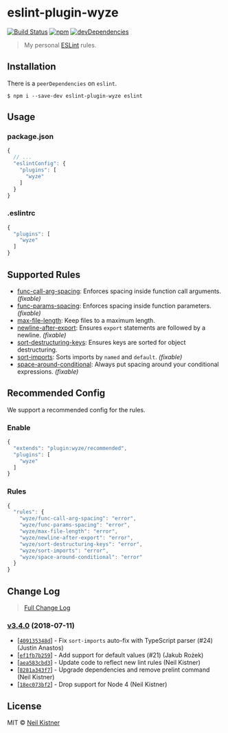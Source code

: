# eslint-plugin-wyze

[![Build Status][travis-image]][travis-url]
[![npm][npm-image]][npm-url]
[![devDependencies][depsdev-image]][depsdev-url]

> My personal [ESLint](//github.com/eslint/eslint) rules.

## Installation

There is a `peerDependencies` on `eslint`.

```shell
$ npm i --save-dev eslint-plugin-wyze eslint
```

## Usage

### package.json

```js
{
  // ...
  "eslintConfig": {
    "plugins": [
      "wyze"
    ]
  }
}
```

### .eslintrc

```js
{
  "plugins": [
    "wyze"
  ]
}
```

## Supported Rules

* [func-call-arg-spacing](docs/rules/func-call-arg-spacing.md): Enforces spacing inside function call arguments. _(fixable)_
* [func-params-spacing](docs/rules/func-params-spacing.md): Enforces spacing inside function parameters. _(fixable)_
* [max-file-length](docs/rules/max-file-length.md): Keep files to a maximum length.
* [newline-after-export](docs/newline-after-export.md): Ensures `export` statements are followed by a newline. _(fixable)_
* [sort-destructuring-keys](docs/rules/sort-destructuring-keys.md): Ensures keys are sorted for object destructuring.
* [sort-imports](docs/rules/sort-imports.md): Sorts imports by `named` and `default`. _(fixable)_
* [space-around-conditional](docs/rules/space-around-conditional.md): Always put spacing around your conditional expressions. _(fixable)_

## Recommended Config

We support a recommended config for the rules.

### Enable

```js
{
  "extends": "plugin:wyze/recommended",
  "plugins": [
    "wyze"
  ]
}
```

### Rules

```js
{
  "rules": {
    "wyze/func-call-arg-spacing": "error",
    "wyze/func-params-spacing": "error",
    "wyze/max-file-length": "error",
    "wyze/newline-after-export": "error",
    "wyze/sort-destructuring-keys": "error",
    "wyze/sort-imports": "error",
    "wyze/space-around-conditional": "error"
  }
}
```

## Change Log

> [Full Change Log](changelog.md)

### [v3.4.0](https://github.com/wyze/eslint-plugin-wyze/releases/tag/v3.4.0) (2018-07-11)

* [[`409135348d`](https://github.com/wyze/eslint-plugin-wyze/commit/409135348d)] - Fix `sort-imports` auto-fix with TypeScript parser (#24) (Justin Anastos)
* [[`ef1fb7b259`](https://github.com/wyze/eslint-plugin-wyze/commit/ef1fb7b259)] - Add support for default values (#21) (Jakub Rożek)
* [[`aea583cbd3`](https://github.com/wyze/eslint-plugin-wyze/commit/aea583cbd3)] - Update code to reflect new lint rules (Neil Kistner)
* [[`8281a343f7`](https://github.com/wyze/eslint-plugin-wyze/commit/8281a343f7)] - Upgrade dependencies and remove prelint command (Neil Kistner)
* [[`18ec073bf2`](https://github.com/wyze/eslint-plugin-wyze/commit/18ec073bf2)] - Drop support for Node 4 (Neil Kistner)

## License

MIT © [Neil Kistner](https://neilkistner.com)

[travis-image]: https://img.shields.io/travis/wyze/eslint-plugin-wyze.svg?style=flat-square
[travis-url]: https://travis-ci.org/wyze/eslint-plugin-wyze

[npm-image]: https://img.shields.io/npm/v/eslint-plugin-wyze.svg?style=flat-square
[npm-url]: https://npmjs.com/package/eslint-plugin-wyze

[depsdev-image]: https://img.shields.io/david/dev/wyze/eslint-plugin-wyze.svg?style=flat-square
[depsdev-url]: https://david-dm.org/wyze/eslint-plugin-wyze?type=dev
